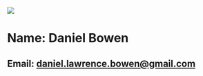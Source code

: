 ![](https://user-images.githubusercontent.com/3328606/130530189-3c519d52-a4d0-44d2-a854-aec0ff8eeb17.jpeg?v=4&s=20)
# Name: Daniel Bowen
## Email: daniel.lawrence.bowen@gmail.com
